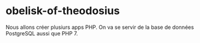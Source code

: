 # obelisk-of-theodosius
Nous allons créer plusiurs apps PHP.
On va se servir de la base de données PostgreSQL aussi que PHP 7.
